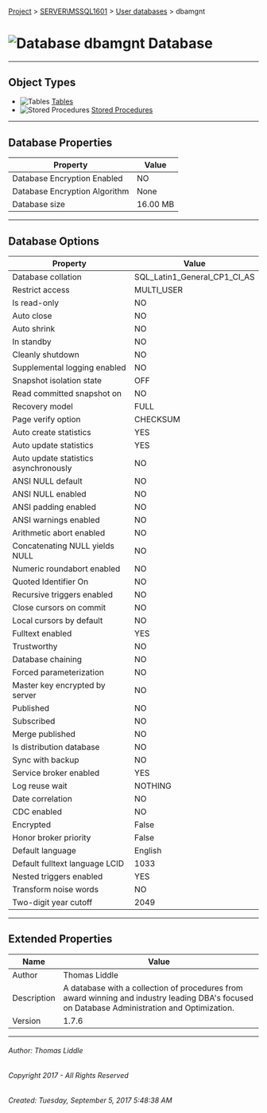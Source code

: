 #### 

[Project](../../../index.md) > [SERVER\\MSSQL1601](../../index.md) > [User databases](../index.md) > dbamgnt

# ![Database](../../../Images/ntDatabase.png) dbamgnt Database

---

## <a name="#objecttypes"></a>Object Types

* ![Tables](../../../Images/Table.png) [Tables](Tables/Tables.md)
* ![Stored Procedures](../../../Images/StoredProcedure.png) [Stored Procedures](Programmability/Stored_Procedures/Stored_Procedures.md)


---

## <a name="#dbproperties"></a>Database Properties

| Property | Value |
|---|---|
| Database Encryption Enabled | NO |
| Database Encryption Algorithm | None |
| Database size | 16.00 MB |


---

## <a name="#dboptions"></a>Database Options

| Property | Value |
|---|---|
| Database collation | SQL_Latin1_General_CP1_CI_AS |
| Restrict access | MULTI_USER |
| Is read-only | NO |
| Auto close | NO |
| Auto shrink | NO |
| In standby | NO |
| Cleanly shutdown | NO |
| Supplemental logging enabled | NO |
| Snapshot isolation state | OFF |
| Read committed snapshot on | NO |
| Recovery model | FULL |
| Page verify option | CHECKSUM |
| Auto create statistics | YES |
| Auto update statistics | YES |
| Auto update statistics asynchronously | NO |
| ANSI NULL default | NO |
| ANSI NULL enabled | NO |
| ANSI padding enabled | NO |
| ANSI warnings enabled | NO |
| Arithmetic abort enabled | NO |
| Concatenating NULL yields NULL | NO |
| Numeric roundabort enabled | NO |
| Quoted Identifier On | NO |
| Recursive triggers enabled | NO |
| Close cursors on commit | NO |
| Local cursors by default | NO |
| Fulltext enabled | YES |
| Trustworthy | NO |
| Database chaining | NO |
| Forced parameterization | NO |
| Master key encrypted by server | NO |
| Published | NO |
| Subscribed | NO |
| Merge published | NO |
| Is distribution database | NO |
| Sync with backup | NO |
| Service broker enabled | YES |
| Log reuse wait | NOTHING |
| Date correlation | NO |
| CDC enabled | NO |
| Encrypted | False |
| Honor broker priority | False |
| Default language | English |
| Default fulltext language LCID | 1033 |
| Nested triggers enabled | YES |
| Transform noise words | NO |
| Two-digit year cutoff | 2049 |


---

## <a name="#extendedproperties"></a>Extended Properties

| Name | Value |
|---|---|
| Author | Thomas Liddle |
| Description | A database with a collection of procedures from award winning and industry leading DBA's focused on Database Administration and Optimization. |
| Version | 1.7.6 |


---

###### Author:  Thomas Liddle

###### Copyright 2017 - All Rights Reserved

###### Created: Tuesday, September 5, 2017 5:48:38 AM

